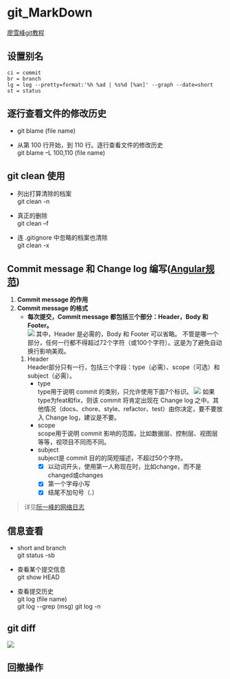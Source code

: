 # git_MarkDown
[廖雪峰git教程]
## 设置别名
    ci = commit  
	br = branch  
	lg = log --pretty=format:'%h %ad | %s%d [%an]' --graph --date=short  
	st = status  
	
## 逐行查看文件的修改历史
- git blame (file name)  

- 从第 100 行开始，到 110 行。逐行查看文件的修改历史  
git blame –L 100,110 (file name) 


## git clean 使用
- 列出打算清除的档案  
git clean -n

- 真正的删除  
git clean –f

- 连 .gitignore 中忽略的档案也清除  
git clean -x


## Commit message 和 Change log 编写([Angular规范])
1. **Commit message 的作用**
2. **Commit message 的格式**
    - **每次提交，Commit message 都包括三个部分：Header，Body 和 Footer。**  
    ![][格式图片]
    其中，Header 是必需的，Body 和 Footer 可以省略。
不管是哪一个部分，任何一行都不得超过72个字符（或100个字符）。这是为了避免自动换行影响美观。
    1. Header  
    Header部分只有一行，包括三个字段：type（必需）、scope（可选）和subject（必需）。  
        - type  
        type用于说明 commit 的类别，只允许使用下面7个标识。
        ![][type_form]
        如果type为feat和fix，则该 commit 将肯定出现在 Change log 之中。其他情况（docs、chore、style、refactor、test）由你决定，要不要放入 Change log，建议是不要。  
        - scope  
scope用于说明 commit 影响的范围，比如数据层、控制层、视图层等等，视项目不同而不同。
        - subject  
subject是 commit 目的的简短描述，不超过50个字符。  
             - [x] 以动词开头，使用第一人称现在时，比如change，而不是changed或changes
             - [x] 第一个字母小写
             - [x] 结尾不加句号（.）
> 详见[阮一峰的网络日志]

## 信息查看
- short and branch  
git status -sb

- 查看某个提交信息  
git show HEAD

- 查看提交历史  
git log  (file name)  
git log --grep (msg) 
git log -n  


## git diff
![][git_diff]


## 回撤操作



<!--- 下面是本文本用到的链接 -->

[Angular规范]: https://docs.google.com/document/d/1QrDFcIiPjSLDn3EL15IJygNPiHORgU1_OOAqWjiDU5Y/edit#heading=h.greljkmo14y0
[阮一峰的网络日志]: http://www.ruanyifeng.com/blog/2016/01/commit_message_change_log.html
[格式图片]: images/message_form.png
[type_form]: images/type_form.png
[git_diff]: images/git_diff.png
[廖雪峰git教程]: https://www.liaoxuefeng.com/wiki/0013739516305929606dd18361248578c67b8067c8c017b000

